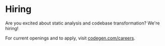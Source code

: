 # Hiring

Are you excited about static analysis and codebase transformation? We're hiring!

For current openings and to apply, visit [codegen.com/careers](https://codegen.com/careers).
